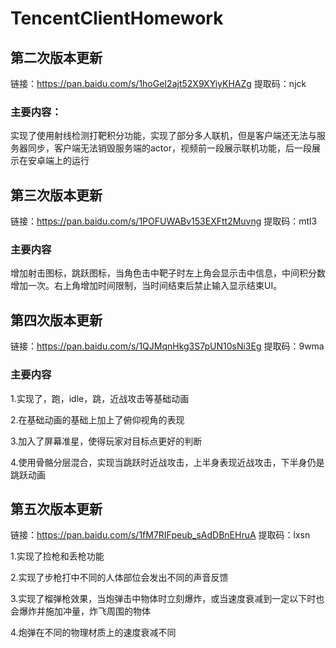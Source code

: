 # TencentClientHomework

## 第二次版本更新

链接：https://pan.baidu.com/s/1hoGeI2ajt52X9XYiyKHAZg 
提取码：njck 

### 主要内容：

实现了使用射线检测打靶积分功能，实现了部分多人联机，但是客户端还无法与服务器同步，客户端无法销毁服务端的actor，视频前一段展示联机功能，后一段展示在安卓端上的运行

## 第三次版本更新

链接：https://pan.baidu.com/s/1POFUWABv153EXFtt2Muvng 
提取码：mtl3 

### 主要内容

增加射击图标，跳跃图标，当角色击中靶子时左上角会显示击中信息，中间积分数增加一次。右上角增加时间限制，当时间结束后禁止输入显示结束UI。

## 第四次版本更新

链接：https://pan.baidu.com/s/1QJMqnHkg3S7pUN10sNi3Eg 
提取码：9wma 

### 主要内容

1.实现了，跑，idle，跳，近战攻击等基础动画

2.在基础动画的基础上加上了俯仰视角的表现

3.加入了屏幕准星，使得玩家对目标点更好的判断

4.使用骨骼分层混合，实现当跳跃时近战攻击，上半身表现近战攻击，下半身仍是跳跃动画

## 第五次版本更新

链接：https://pan.baidu.com/s/1fM7RIFpeub_sAdDBnEHruA 
提取码：lxsn 

1.实现了捡枪和丢枪功能

2.实现了步枪打中不同的人体部位会发出不同的声音反馈

3.实现了榴弹枪效果，当炮弹击中物体时立刻爆炸，或当速度衰减到一定以下时也会爆炸并施加冲量，炸飞周围的物体

4.炮弹在不同的物理材质上的速度衰减不同